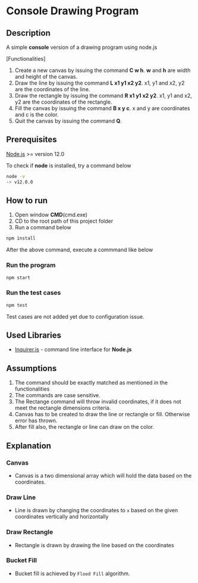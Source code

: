 # Console Drawing Program

## Description

A simple **console** version of a drawing program using node.js

[Functionalities]
1. Create a new canvas by issuing the command **C w h**. **w** and **h** are width and height of the canvas.
2. Draw the line by issuing the command **L x1 y1 x2 y2**. x1, y1 and x2, y2 are the coordinates of the line.
3. Draw the rectangle by issuing the command **R x1 y1 x2 y2**. x1, y1 and x2, y2 are the coordinates of the rectangle.
4. Fill the canvas by issuing the command **B x y c**. x and y are coordinates and c is the color.
4. Quit the canvas by issuing the command **Q**.

## Prerequisites

[Node.js](https://nodejs.org/en/) >= version 12.0

To check if **node** is installed, try a command below

```sh
node -v
-> v12.0.0
```

## How to run

1. Open window **CMD**(cmd.exe)
2. CD to the root path of this project folder
3. Run a command below

```sh
npm install
```

After the above command, execute a commmand like below

### Run the program

```sh
npm start
```

### Run the test cases

```sh
npm test
```
Test cases are not added yet due to configuration issue.

## Used Libraries

* [Inquirer.js](https://github.com/SBoudrias/Inquirer.js) - command line interface for **Node.js**

## Assumptions

1. The command should be exactly matched as mentioned in the functionalities
2. The commands are case sensitive.
3. The Rectange command will throw invalid coordinates, if it does not meet the rectangle dimensions criteria.
4. Canvas has to be created to draw the line or rectangle or fill. Otherwise error has thrown.
5. After fill also, the rectangle or line can draw on the color.

## Explanation
### Canvas
* Canvas is a two dimensional array which will hold the data based on the coordinates.

### Draw Line
* Line is drawn by changing the coordinates to `x` based on the given coordinates vertically and horizontally

### Draw Rectangle
* Rectangle is drawn by drawing the line based on the coordinates

### Bucket Fill
* Bucket fill is achieved by `Flood Fill` algorithm.
